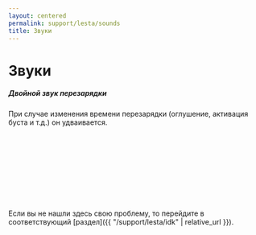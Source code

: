 ```yaml
---
layout: centered
permalink: support/lesta/sounds
title: Звуки
---
```


# Звуки

##### Двойной звук перезарядки
При случае изменения времени перезарядки (оглушение, активация буста и т.д.) он удваивается.

<br>
<br>
<br>
<br>
<br>
<br>
<br>
<br>

<div>
    <div class="b-hr-layoutfix">
        <div class="b-hr-block"><span></span></div>
    </div>
</div>

Если вы не нашли здесь свою проблему, то перейдите в соответствующий [раздел]({{ "/support/lesta/idk" | relative_url }}).